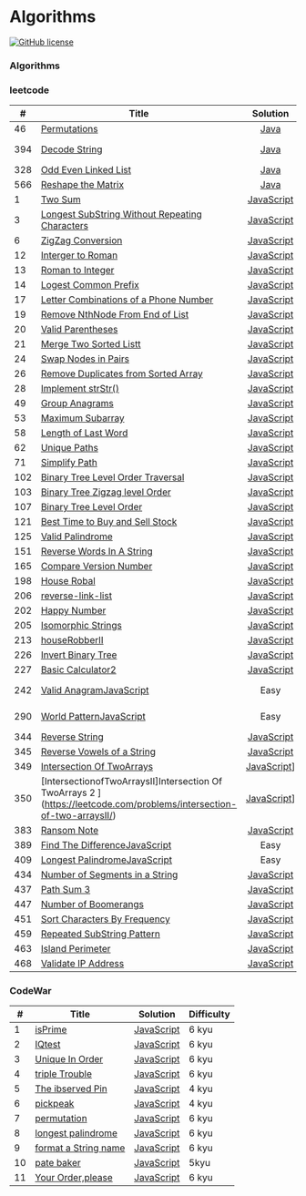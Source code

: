 # Algorithms
[![GitHub license](https://img.shields.io/github/license/mashape/apistatus.svg)](https://github.com/dnshi/Leetcode/blob/master/LICENSE.md)
###  Algorithms


### leetcode
| # | Title | Solution | Difficulty | Tag |
|---| ----- | :--------: | :----------: | :---: |
|46| [Permutations](https://leetcode.com/problems/permutations)|[Java](./leetcode/46_permutations_java.md)|Medium|Backtracking|
|394|[Decode String](https://leetcode.com/problems/decode-string)|[Java](./leetcode/394_decode_string_medium.md)|Medium|Stack, StringBuilder| 
|328|[Odd Even Linked List](https://leetcode.com/problems/odd-even-linked-list)|[Java](./leetcode/328_odd_even_linked_list_leetcode.md)|Medium|ListNode|
|566|[Reshape the Matrix](https://leetcode.com/problems/reshape-the-matrix)|[Java](./leetcode/easy_556_reshape_the_matrix.md)|Easy|Matrix|
|1|[Two Sum](https://leetcode.com/problems/two-sum/)| [JavaScript](./leetcode/twoSum-leetcode.js)|Easy|
|3|[Longest SubString Without Repeating Characters](https://leetcode.com/problems/longest-subString-without-repeating-characters/?tab=Description)|[JavaScript](./leetcode/3-longestSubStringWithoutRepeatingCharacters-leetcode.md)|Medium||Hash String|
|6|[ZigZag Conversion](https://leetcode.com/problems/zigzag-conversion/)| [JavaScript](./leetcode/06-zig-zag-leetcode.js)|Easy|
|12|[Interger to Roman](https://leetcode.com/problems/integer-to-roman/)|[JavaScript](./leetcode/12-IntegerToRoman-leetcode.md)|Easy|String|
|13|[Roman to Integer](https://leetcode.com/problems/roman-to-integer/)| [JavaScript](./leetcode/13-RomanToInteger.js)|Easy|
|14|[Logest Common Prefix](https://leetcode.com/problems/longest-common-prefix/) | [JavaScript](./leetcode/14-loogestCommonPrefix-leetcode.js)|Easy|
|17|[Letter Combinations of a Phone Number](https://leetcode.com/problems/letter-combinations-of-a-phone-number/)|[JavaScript](/leetcode/17-letterCombinationsOfAPhoneNumber-leetcode.md)|Medium|String|
|19|[Remove NthNode From End of List](https://leetcode.com/problems/remove-nth-node-from-end-of-list)| [JavaScript](./leetcode/19-RemoveNthNodeFromEndofList-leetcode.js)|Easy|
|20|[Valid Parentheses](https://leetcode.com/problems/valid-parentheses/) |[JavaScript](./leetcode/20-validParentheses-leetcode.js)|Easy|
|21|[Merge Two Sorted Listt](https://leetcode.com/problems/merge-two-sorted-lists/)| [JavaScript](./leetcode/21-mergeTwoSortedLists-leetcode.js)|Easy|
|24|[Swap Nodes in Pairs](https://leetcode.com/problems/swap-nodes-in-pairs/)|[JavaScript](./leetcode/24-swapNodesInPairs-leetcode.js)|Easy|
|26|[Remove Duplicates from Sorted Array](https://leetcode.com/problems/remove-duplicates-from-sorted-array/)|[JavaScript](./leetcode/26-removeDuplicatesFromSortedArray-leetcode.js)|Easy|
|28|[Implement strStr()](https://leetcode.com/problems/implement-strstr/)|[JavaScript](./leetcode/28-implementStrstr()-leetcode.js)|Easy|
|49|[Group Anagrams](https://leetcode.com/problems/anagrams/?tab=Description)|[JavaScript](./leetcode/49-groupAnagrams-leetcode.js)|Easy||Hash Table|
|53|[Maximum Subarray](https://leetcode.com/problems/maximum-subarray/)|[JavaScript](./leetcode/53-maximumSubarray-leetcode.md)|Easy||DP|
|58|[Length of Last Word](https://leetcode.com/problems/length-of-last-word/)|[JavaScript](./leetcode/58-lengthOfLastWord-leetcode.js)|Easy|
|62|[Unique Paths](https://leetcode.com/problems/unique-paths/?tab=Description)|[JavaScript](./leetcode/62-uniquePaths-leetcode.md)|Medium|DP|
|71|[Simplify Path](https://leetcode.com/problems/simplify-path/?tab=Description)|[JavaScript](./leetcode/771-simplifyPath-leetcode.md)|Medium|String|
|102|[Binary Tree Level Order Traversal](https://leetcode.com/problems/binary-tree-level-order-traversal/)| [JavaScript](./leetcode/102-Binary-Tree-Level-Order-Traversal-leetcode.js)|Easy|
|103|[Binary Tree Zigzag level Order](https://leetcode.com/problems/binary-tree-zigzag-level-order-traversal/)| [JavaScript](./leetcode/103-Binary-tree-Zigzag-Level-Order-Traversal.js)|Easy|
|107|[Binary Tree Level Order](https://leetcode.com/problems/binary-tree-level-order-traversal-ii/)| [JavaScript](./leetcode/107-Binary-Tree-Level-Order-Traversal-leetcode.js)|Easy|
|121|[Best Time to Buy and Sell Stock](https://leetcode.com/problems/best-time-to-buy-and-sell-stock/?tab=Description)|[JavaScript](./leetcode/121-bestTimeToBuyAndSellStock-leetcode.md)|Easy|DP|
|125|[Valid Palindrome](https://leetcode.com/problems/valid-palindrome/)|[JavaScript](./leetcode/125-validPalindrome-leetcode.md)|Easy|String|
|151|[Reverse Words In A String](https://leetcode.com/problems/reverse-words-in-a-String/)|[JavaScript](./leetcode/151-reverseWordsInAString-leetcode.md)|Medium|String|
|165|[Compare Version Number](https://leetcode.com/problems/compare-version-numbers/)|[JavaScript](./leetcode/165-compareVersionNumbers-leetocode.md)|Easy|String|
|198|[House Robal](https://leetcode.com/problems/house-robber/?tab=Description)|[JavaScript](./leetcode/198-houseRobber-leetcode.md)|Easy|DP|
|206|[reverse-link-list](https://leetcode.com/problems/reverse-linked-list/) | [JavaScript](./leetcode/reverse-link-list-leetcode.js)|Easy|
|202|[Happy Number](https://leetcode.com/problems/happy-number/)| [JavaScript](./leetcode/happy-numbers-leetcode.js)|Easy|
|205|[Isomorphic Strings](https://leetcode.com/problems/isomorphic-strings/)|[JavaScript](./leetcode/205-IsomorphicStrings-leetcode.md)|Easy|Hash Table|
|213|[houseRobberII](https://leetcode.com/problems/house-robber/?tab=Description)|[JavaScript](./leetcode/213-houseRobberII-leetcode.js)|Easy|DP|
|226|[ Invert Binary Tree](https://leetcode.com/problems/invert-binary-tree/)| [JavaScript](./leetcode/inverBinaryTree-leetcode.js)|Easy|
|227|[Basic Calculator2](https://leetcode.com/problems/basic-calculator-ii/)|[JavaScript](./leetcode/227-basicCalculator2-leetcode.js)|Medium||
|242|[Valid Anagram](https://leetcode.com/problems/valid-anagram/?tab=Description)[JavaScript](./leetcode/242-ValidAnagram-leetcode.md)|Easy|Hash Table|
|290|[World Pattern](https://leetcode.com/problems/word-pattern/)[JavaScript](./leetcode/290-WorldPattern-leetcode.md)|Easy|Hash Table|
|344|[ Reverse String](https://leetcode.com/problems/reverse-String/)|[JavaScript](./leetcode/344-reverseString-leetcode.md)|Easy| String|
|345|[Reverse Vowels of a String ](https://leetcode.com/problems/reverse-vowels-of-a-String/)|[JavaScript](./leetcpde/345-reverseVowelsOfAString-leetcode.md)|Easy||String|
|349|[Intersection Of TwoArrays](https://leetcode.com/problems/intersection-of-two-arrays/)|[JavaScript](./leetcode/349-IntersectionOfTwoArrays-leetcode.md)]|Easy|
|350|[IntersectionofTwoArraysII]Intersection Of TwoArrays 2 ](https://leetcode.com/problems/intersection-of-two-arraysII/)|[JavaScript](./leetcode/350-IntersectionofTwoArraysII-leetcode.md)]|Easy|
|383|[Ransom Note](https://leetcode.com/problems/ransom-note/)|[JavaScript](./leetcode/383-ransomeNote-leetcode.md)|Easy|
|389|[Find The Difference](https://leetcode.com/problems/find-the-difference)[JavaScript](./leetcode/389-findTheDifference-leetcode)|Easy|
|409|[Longest Palindrome]()[JavaScript](./409-longestPalindromeleetcode-leetcode.md)|Easy|
|434|[Number of Segments in a String](https://leetcode.com/problems/number-of-segments-in-a-String/)|[JavaScript](./leetcode/434-numberOfSegmentsInAString-leetcode.md)|Easy|
|437|[ Path Sum 3](https://leetcode.com/problems/path-sum-iii/)| [JavaScript](./leetcode/437-PathSumIII-leetcode.js)|Easy|
|447|[ Number of Boomerangs](https://leetcode.com/problems/number-of-boomerangs/?tab=Description)|[JavaScript](./leetcode/numberofBoomerangs.md)|Easy|HashTable|
|451|[Sort Characters By Frequency](https://leetcode.com/problems/sort-characters-by-frequency/)|[JavaScript](./leetcode/451-Sort-Characters-leetcode.js)|Easy|
|459|[Repeated SubString Pattern](https://leetcode.com/problems/repeated-subString-pattern/)|[JavaScript](./leetcode/459-repeatdSubStringPattern-leetcode.md)|Easy|String|
|463|[Island Perimeter](https://leetcode.com/problems/island-perimeter/)|[JavaScript](./leetcode/463-IslandPerimeter-leetcode.md)|Easy|String|
|468|[Validate IP Address](https://leetcode.com/problems/validate-ip-address/)|[JavaScript](./leetcode/468-validateIpAddress-leetcode.md)|Medium|String|

### CodeWar

| # | Title | Solution | Difficulty |
|---| ----- | -------- | ---------- |
|1|[isPrime](https://www.codewars.com/kata/5262119038c0985a5b00029f)| [JavaScript](./codewar/isPrime-codewar.js)|6 kyu|
|2|[IQtest](https://www.codewars.com/kata/552c028c030765286c00007d)| [JavaScript](./codewar/IQtest-codewar.js)|6 kyu|
|3|[Unique In Order](https://www.codewars.com/kata/54e6533c92449cc251001667) | [JavaScript](./codewar/uniqueInOrder-codewar.js)| 6 kyu|
|4|[triple Trouble](https://www.codewars.com/kata/55d5434f269c0c3f1b000058) | [JavaScript](./codewar/triple-trouble-codewar.js)| 6 kyu|
|5|[The ibserved Pin](https://www.codewars.com/kata/5263c6999e0f40dee200059d) | [JavaScript](./codewar/theObservedPin-codewar.js)| 4 kyu|
|6|[pickpeak](https://www.codewars.com/kata/5279f6fe5ab7f447890006a7) | [JavaScript](./codewar/pickpeak-codewar.js)| 4 kyu|
|7|[permutation](https://www.codewars.com/kata/55d5434f269c0c3f1b000058) | [JavaScript](./codewar/permutation-codewar.js)| 6 kyu|
|8|[longest palindrome ](https://www.codewars.com/kata/55d5434f269c0c3f1b000058) | [JavaScript](./codewar/longest_palindrome-codewar.js)| 6 kyu|
|9|[format a String name ](https://www.codewars.com/kata/53368a47e38700bd8300030d) | [JavaScript](./codewar/format_a_StringName-codewar.js)| 6 kyu|
|10|[pate baker ](https://www.codewars.com/kata/525c65e51bf619685c000059) | [JavaScript](./codewar/pate_baker-coderwar.js)| 5kyu|
|11|[Your Order,please ](https://www.codewars.com/kata/55c45be3b2079eccff00010f) | [JavaScript](./codewar/yourOrder-codewar.js)| 6 kyu|
